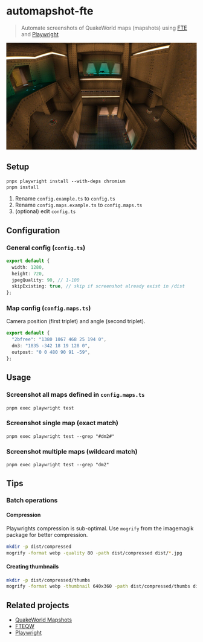 # automapshot-fte

> Automate screenshots of QuakeWorld maps (mapshots) using [FTE](https://fte.triptohell.info/)
> and [Playwright](https://playwright.dev/)

![Aerowalk](https://github.com/vikpe/qw-mapshots/blob/main/aerowalk.jpg?raw=true)

## Setup

```shell
pnpx playwright install --with-deps chromium
pnpm install
```

1. Rename `config.example.ts` to `config.ts`
2. Rename `config.maps.example.ts` to `config.maps.ts`
3. (optional) edit `config.ts`

## Configuration

### General config (`config.ts`)

```ts
export default {
  width: 1280,
  height: 720,
  jpegQuality: 90, // 1-100
  skipExisting: true, // skip if screenshot already exist in /dist
};
```

### Map config (`config.maps.ts`)

Camera position (first triplet) and angle (second triplet).

```ts
export default {
  "2bfree": "1380 1067 468 25 194 0",
  dm3: "1835 -342 18 19 128 0",
  outpost: "0 0 480 90 91 -59",
};
```

## Usage

### Screenshot all maps defined in `config.maps.ts`

```shell
pnpm exec playwright test
```

### Screenshot single map (exact match)

```shell
pnpm exec playwright test --grep "#dm2#"
```

### Screenshot multiple maps (wildcard match)

```shell
pnpm exec playwright test --grep "dm2"
```

## Tips

### Batch operations

#### Compression

Playwrights compression is sub-optimal. Use `mogrify` from the imagemagik package for better compression.

```sh
mkdir -p dist/compressed
mogrify -format webp -quality 80 -path dist/compressed dist/*.jpg
```

#### Creating thumbnails

```sh
mkdir -p dist/compressed/thumbs
mogrify -format webp -thumbnail 640x360 -path dist/compressed/thumbs dist/*.jpg
```

## Related projects

- [QuakeWorld Mapshots](https://github.com/vikpe/qw-mapshots)
- [FTEQW](https://github.com/fte-team/fteqw)
- [Playwright](https://github.com/microsoft/playwright)
